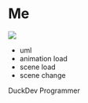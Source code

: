 # Me


![](https://avatars1.githubusercontent.com/u/9050447?v=3&s=460)

- uml
- animation load
- scene load
- scene change








DuckDev Programmer
